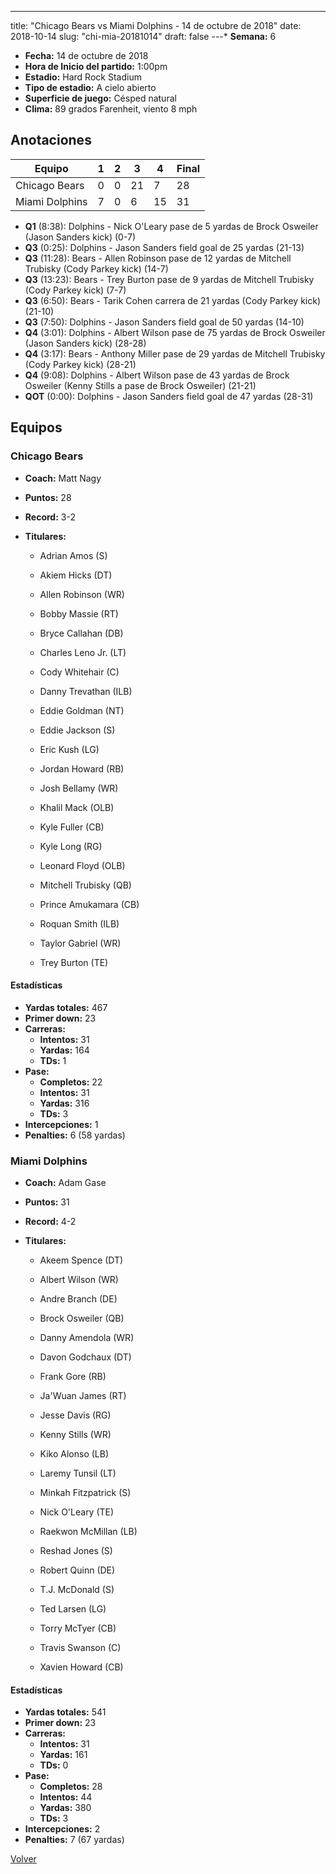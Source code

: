 ---
title: "Chicago Bears vs Miami Dolphins - 14 de octubre de 2018"
date: 2018-10-14
slug: "chi-mia-20181014"
draft: false
---* **Semana:** 6
* **Fecha:** 14 de octubre de 2018
* **Hora de Inicio del partido:** 1:00pm
* **Estadio:** Hard Rock Stadium
* **Tipo de estadio:** A cielo abierto
* **Superficie de juego:** Césped natural
* **Clima:** 89 grados Farenheit, viento 8 mph




## Anotaciones
| Equipo | 1 | 2 | 3 | 4 | Final |
|--------|---|---|---|---|-------|
| Chicago Bears  | 0 | 0 | 21 | 7  | 28 |
| Miami Dolphins  | 7 | 0 | 6 | 15  | 31 |
* **Q1** (8:38): Dolphins - Nick O'Leary pase de 5 yardas de Brock Osweiler (Jason Sanders kick) (0-7)
* **Q3** (0:25): Dolphins - Jason Sanders field goal de 25 yardas (21-13)
* **Q3** (11:28): Bears - Allen Robinson pase de 12 yardas de Mitchell Trubisky (Cody Parkey kick) (14-7)
* **Q3** (13:23): Bears - Trey Burton pase de 9 yardas de Mitchell Trubisky (Cody Parkey kick) (7-7)
* **Q3** (6:50): Bears - Tarik Cohen carrera de 21 yardas (Cody Parkey kick) (21-10)
* **Q3** (7:50): Dolphins - Jason Sanders field goal de 50 yardas (14-10)
* **Q4** (3:01): Dolphins - Albert Wilson pase de 75 yardas de Brock Osweiler (Jason Sanders kick) (28-28)
* **Q4** (3:17): Bears - Anthony Miller pase de 29 yardas de Mitchell Trubisky (Cody Parkey kick) (28-21)
* **Q4** (9:08): Dolphins - Albert Wilson pase de 43 yardas de Brock Osweiler (Kenny Stills a pase de Brock Osweiler) (21-21)
* **QOT** (0:00): Dolphins - Jason Sanders field goal de 47 yardas (28-31)


## Equipos


### Chicago Bears
* **Coach:** Matt Nagy
* **Puntos:** 28
* **Record:** 3-2
* **Titulares:** 

  * Adrian Amos (S) 

  * Akiem Hicks (DT) 

  * Allen Robinson (WR) 

  * Bobby Massie (RT) 

  * Bryce Callahan (DB) 

  * Charles Leno Jr. (LT) 

  * Cody Whitehair (C) 

  * Danny Trevathan (ILB) 

  * Eddie Goldman (NT) 

  * Eddie Jackson (S) 

  * Eric Kush (LG) 

  * Jordan Howard (RB) 

  * Josh Bellamy (WR) 

  * Khalil Mack (OLB) 

  * Kyle Fuller (CB) 

  * Kyle Long (RG) 

  * Leonard Floyd (OLB) 

  * Mitchell Trubisky (QB) 

  * Prince Amukamara (CB) 

  * Roquan Smith (ILB) 

  * Taylor Gabriel (WR) 

  * Trey Burton (TE) 

#### Estadísticas
* **Yardas totales:** 467
* **Primer down:** 23
* **Carreras:**
  * **Intentos:** 31
  * **Yardas:** 164
  * **TDs:** 1
* **Pase:**
  * **Completos:** 22
  * **Intentos:** 31
  * **Yardas:** 316
  * **TDs:** 3
* **Intercepciones:** 1
* **Penalties:** 6 (58 yardas)

### Miami Dolphins
* **Coach:** Adam Gase
* **Puntos:** 31
* **Record:** 4-2
* **Titulares:** 

  * Akeem Spence (DT) 

  * Albert Wilson (WR) 

  * Andre Branch (DE) 

  * Brock Osweiler (QB) 

  * Danny Amendola (WR) 

  * Davon Godchaux (DT) 

  * Frank Gore (RB) 

  * Ja'Wuan James (RT) 

  * Jesse Davis (RG) 

  * Kenny Stills (WR) 

  * Kiko Alonso (LB) 

  * Laremy Tunsil (LT) 

  * Minkah Fitzpatrick (S) 

  * Nick O'Leary (TE) 

  * Raekwon McMillan (LB) 

  * Reshad Jones (S) 

  * Robert Quinn (DE) 

  * T.J. McDonald (S) 

  * Ted Larsen (LG) 

  * Torry McTyer (CB) 

  * Travis Swanson (C) 

  * Xavien Howard (CB) 

#### Estadísticas
* **Yardas totales:** 541
* **Primer down:** 23
* **Carreras:**
  * **Intentos:** 31
  * **Yardas:** 161
  * **TDs:** 0
* **Pase:**
  * **Completos:** 28
  * **Intentos:** 44
  * **Yardas:** 380
  * **TDs:** 3
* **Intercepciones:** 2
* **Penalties:** 7 (67 yardas)


[Volver](/historia/2018)
